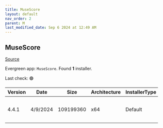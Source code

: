 ```yaml
---
title: MuseScore
layout: default
nav_order: 2
parent: M
last_modified_date: Sep 6 2024 at 12:49 AM
---
```


## MuseScore

[Source](https://musescore.org/)

Evergreen app: `MuseScore`. Found **1** installer.

Last check: 🟢

| Version | Date     | Size      | Architecture | InstallerType | Type | URI                                                                                                                                                                                                                        |
| ------- | -------- | --------- | ------------ | ------------- | ---- | -------------------------------------------------------------------------------------------------------------------------------------------------------------------------------------------------------------------------- |
| 4.4.1   | 4/9/2024 | 109199360 | x64          | Default       | msi  | [https://github.com/musescore/MuseScore/releases/download/v4.4.1/MuseScore-Studio-4.4.1.242490810-x86_64.msi](https://github.com/musescore/MuseScore/releases/download/v4.4.1/MuseScore-Studio-4.4.1.242490810-x86_64.msi) |
